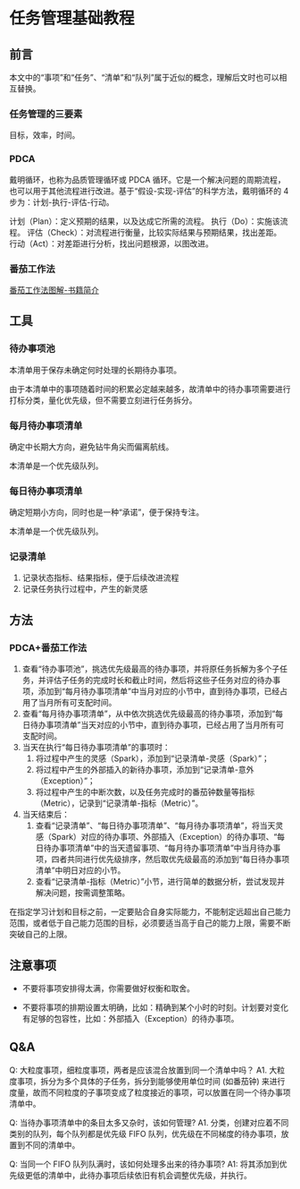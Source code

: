 # 任务管理基础教程


## 前言

本文中的“事项”和“任务”、“清单”和“队列”属于近似的概念，理解后文时也可以相互替换。

### 任务管理的三要素

目标，效率，时间。

### PDCA

戴明循环，也称为品质管理循环或 PDCA 循环。它是一个解决问题的周期流程，也可以用于其他流程进行改进。基于“假设-实现-评估”的科学方法，戴明循环的 4 步为：计划-执行-评估-行动。

计划（Plan）：定义预期的结果，以及达成它所需的流程。
执行（Do）：实施该流程。
评估（Check）：对流程进行衡量，比较实际结果与预期结果，找出差距。
行动（Act）：对差距进行分析，找出问题根源，以图改进。

### 番茄工作法

[番茄工作法图解-书籍简介](learning/reading/《番茄工作法图解》/番茄工作法图解-书籍简介.md)

## 工具

### 待办事项池

本清单用于保存未确定何时处理的长期待办事项。

由于本清单中的事项随着时间的积累必定越来越多，故清单中的待办事项需要进行打标分类，量化优先级，但不需要立刻进行任务拆分。

### 每月待办事项清单

确定中长期大方向，避免钻牛角尖而偏离航线。

本清单是一个优先级队列。

### 每日待办事项清单

确定短期小方向，同时也是一种“承诺”，便于保持专注。

本清单是一个优先级队列。

### 记录清单

1. 记录状态指标、结果指标，便于后续改进流程
2. 记录任务执行过程中，产生的新灵感

## 方法

### PDCA+番茄工作法

1. 查看“待办事项池”，挑选优先级最高的待办事项，并将原任务拆解为多个子任务，并评估子任务的完成时长和截止时间，然后将这些子任务对应的待办事项，添加到“每月待办事项清单”中当月对应的小节中，直到待办事项，已经占用了当月所有可支配时间。
2. 查看“每月待办事项清单”，从中依次挑选优先级最高的待办事项，添加到“每日待办事项清单”当天对应的小节中，直到待办事项，已经占用了当月所有可支配时间。
3. 当天在执行“每日待办事项清单”的事项时：
	1. 将过程中产生的灵感（Spark），添加到“记录清单-灵感（Spark）”；
	2. 将过程中产生的外部插入的新待办事项，添加到“记录清单-意外（Exception）”；
	3. 将过程中产生的中断次数，以及任务完成时的番茄钟数量等指标（Metric），记录到“记录清单-指标（Metric）”。
4. 当天结束后：
	1. 查看“记录清单”、“每日待办事项清单”、“每月待办事项清单”，将当天灵感（Spark）对应的待办事项、外部插入（Exception）的待办事项、“每日待办事项清单”中的当天遗留事项、“每月待办事项清单”中当月待办事项，四者共同进行优先级排序，然后取优先级最高的添加到“每日待办事项清单”中明日对应的小节。
	2. 查看“记录清单-指标（Metric）”小节，进行简单的数据分析，尝试发现并解决问题，按需调整策略。


在指定学习计划和目标之前，一定要贴合自身实际能力，不能制定远超出自己能力范围，或者低于自己能力范围的目标，必须要适当高于自己的能力上限，需要不断突破自己的上限。


## 注意事项

- 不要将事项安排得太满，你需要做好权衡和取舍。

- 不要将事项的排期设置太明确，比如：精确到某个小时的时刻。计划要对变化有足够的包容性，比如：外部插入（Exception）的待办事项。


## Q&A

Q: 大粒度事项，细粒度事项，两者是应该混合放置到同一个清单中吗？
A1. 大粒度事项，拆分为多个具体的子任务，拆分到能够使用单位时间 (如番茄钟) 来进行度量，故而不同粒度的子事项变成了粒度接近的事项，可以放置在同一个待办事项清单中。

Q: 当待办事项清单中的条目太多又杂时，该如何管理?
A1. 分类，创建对应着不同类别的队列，每个队列都是优先级 FIFO 队列，优先级在不同梯度的待办事项，放置到不同的清单中。

Q: 当同一个 FIFO 队列队满时，该如何处理多出来的待办事项?
A1: 将其添加到优先级更低的清单中，此待办事项后续依旧有机会调整优先级，并执行。